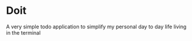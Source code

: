 # Doit
A very simple todo application to simplify my personal day to day life living in the terminal
